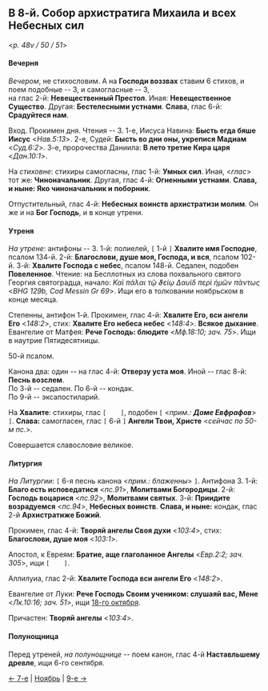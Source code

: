 ## В 8-й. Собор архистратига Михаила и всех Небесных сил

<*p. 48v / 50 / 51*>

#### Вечерня

*Вечером*, не стихословим. А на **Господи воззвах** ставим 6 стихов, и поем подобные -- 3, и самогласные -- 3,  
на глас 2-й: **Невещественный Престол**. Иная: **Невещественное Существо**. 
Другая: **Бестелесными устнами**. **Слава**, глас 6-й: **Срадуйтеся нам**. 

Вход. Прокимен дня. Чтения -- 3. 
1-е, Иисуса Навина: **Бысть егда бяше Иисус** <*Нав.5:13*>. 
2-е, Судей: **Бысть во дни оны, укрепися Мадиам** <*Суд.6:2*>. 
3-е, пророчества Даниила: **В лето третие Кира царя** <*Дан.10:1*>. 

На *стиховне*: стихиры самогласны, глас 1-й: **Умных сил**. Иная, <*глас*> тот же: **Чиноначальник**. 
Другая, глас 4-й: **Огненными устнами**. **Слава, и ныне: Яко чиноначальник и поборник**. 

Отпустительный, глас 4-й: **Небесных воинств архистратизи молим**. 
Он же и на **Бог Господь**, и в конце утрени. 

#### Утреня

*На утрене*: антифоны -- 3.
1-й: полиелей, `[` 1-й `]` **Хвалите имя Господне**, псалом 134-й. 
2-й: **Благослови, душе моя, Господа, и вся**, псалом 102-й. 
3-й: **Хвалите Господа с небес**, псалом 148-й. 
Седален, подобен **Повеленное**. 
Чтение: на Бесплотных из слова похвального святого Георгия святоградца, 
начало: *Καὶ πάλαι τῷ ϑείῳ Δαυὶδ περὶ ἡμῶν πάντως* <*BHG 129b, Cod Messin Gr 69*>. Ищи его в 
толковании ноябрьском в конце месяца. 
 
Степенны, антифон 1-й. 
Прокимен, глас 4-й: **Хвалите Его, вси aнгели Его** <*148:2*>, стих: **Хвалите Его небеса небес** <*148:4*>. 
**Всякое дыхание**. Евангелие от Матфея: **Рече Господь: блюдите** <*Мф.18:10; зач. 75*>. 
Ищи в наутрие Пятидесятницы. 

50-й псалом.  

Канона два: один -- на глас 4-й: **Отверзу уста моя**. Иной -- глас 8-й: **Песнь возслем**.  
По 3-й -- седален. 
По 6-й -- кондак.  
По 9-й -- эксапостиларий. 

На **Хвалите**: стихиры, глас `[    ]`, подобен `[` <*прим.: **Доме Евфрафов***> `]`. 
**Слава:** самогласен, глас `[` 6-й `]` **Ангели Твои, Христе** <*сейчас по 50-м пс.*>. 

Совершается славословие великое. 

#### Литургия

*На Литургии*: `[` 6-я песнь канона <*прим.: блаженны*> `]`. Антифона 3. 
1-й: **Благо есть исповедатися** <*пс.91*>, **Молитвами Богородицы**. 
2-й: **Господь воцарися** <*пс.92*>, **Молитвами святых**. 
3-й: **Приидите возрадуемся** <*пс.94*>, **Небесных воинств**. 
**Слава, и ныне:** кондак, глас 2-й **Архистратиже Божий**. 
 
Прокимен, глас 4-й: **Творяй ангелы Своя духи** <*103:4*>, стих: **Благослови, душе моя** <*103:1*>. 
 
Апостол, к Евреям: **Братие, аще глаголанное Ангелы** <*Евр.2:2; зач. 305*>, ищи `[    ]`. 

Аллилуиа, глас 2-й: **Хвалите Господа вси ангели Его** <*148:2*>. 

Евангелие от Луки: **Рече Господь Своим учеником: слушаяй вас, Мене** <*Лк.10:16; зач. 51*>, 
ищи [18-го октября](../10_october/10_18_MES.ru.md#Литургия). 

Причастен: **Творяй ангелы** <*103:4*>. 

#### Полунощница

Перед утреней, *на полунощнице* -- поем канон, глас 4-й **Наставльшему древле**, ищи 
6-го сентября. 

[← 7-е](11_07_MES.ru.md) | [Ноябрь](README.md#8-й) | [9-е →](11_09_MES.ru.md)
